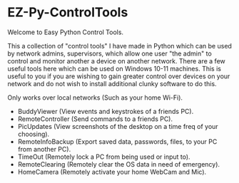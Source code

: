 # EZ-Py-ControlTools
Welcome to Easy Python Control Tools. 

This a collection of "control tools" I have made in Python which can be used by network admins, supervisors, which allow one user "the admin" to control and monitor another a device on another network. There are a few useful tools here which can be used on Windows 10-11 machines. This is useful to you if you are wishing to gain greater control over devices on your network and do not wish to install additional clunky software to do this.

Only works over local networks (Such as your home Wi-Fi). 

- BuddyViewer (View events and keystrokes of a friends PC).
- RemoteController (Send commands to a friends PC).
- PicUpdates (View screenshots of the desktop on a time freq of your choosing).
- RemoteInfoBackup (Export saved data, passwords, files, to your PC from another PC).
- TimeOut (Remotely lock a PC from being used or input to).
- RemoteClearing (Remotely clear the OS data in need of emergency).
- HomeCamera (Remotely activate your home WebCam and Mic). 
